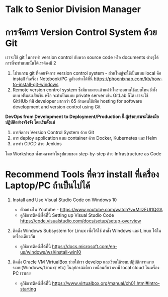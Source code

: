 # Talk to Senior Division Manager

# การจัดการ Version Control System ด้วย Git
เราจะใช้ git ในการทำ  version control กับพวก source code หรือ documents ต่างๆได้
การที่จะทำแบบนั้นได้เราต้องมี 2
1. โปรแกรม git ที่คอยจัดการ version control system - ส่วนใหญ่จะใ้ช้เป็นแบบ local คือ install ที่เครื่อง Notebook/PC 
   ดูตัวอย่างได้ที่นี่ https://phoenixnap.com/kb/how-to-install-git-windows 
2. Remote version control system ซึ้งมีมากมายแล้วแต่ว่าใครจะอยากใช้แบบไหน มีทั้งแบบ ฟรีและเสียเงิน หรือ จะทำเป็นแบบ private server เช่น GitLab ก็ได้
  เราจะใช้ GitHUb ทีมี developer มากกว่า 65 ล้านคนใช้เพือ hosting for software development and version control using Git


**DevOps from Development to Deployment/Production นี้ ผู้เข้าอบรมจะได้ลงมือปฏิบัติอย่างจริงจัง โดยเริ่มตั้งแต่**

1. การจัดการ Version Control System ด้วย Git
2. การ deploy application แบบ container ด้วย Docker, Kubernetes และ Helm
3. การทํา CI/CD ด้วย Jenkins

โดย Workshop ทั้งหมดจะทําในรูปแบบของ step-by-step ด้วย Infrastructure as Code

# Recommend Tools ที่ควร install ที่เครื่อง Laptop/PC ถ้าเป็นไปได้

1. Install and Use Visual Studio Code on Windows 10

   - ตัวอย่างใน Youtube - https://www.youtube.com/watch?v=MlIzFUI1QGA
   - ดูวิธีการติดตั้งได้ที่นี่ Setting up Visual Studio Code  https://code.visualstudio.com/docs/setup/setup-overview

2. ติดตั้ง Windows Subsystem for Linux เพื่อให้ใช้ คำสั่ง Windows และ Linux ได้ในเครื่องเดียวกัน

   - ดูวิธีการติดตั้งได้ที่นี่ https://docs.microsoft.com/en-us/windows/wsl/install-win10

3. ติดตั้ง Oracle VM VirtualBox ช่วยให้เรา develop และเรียกใช้ระบบปฏิบัติการหลายระบบ(Windows/Linux/ etc) ในอุปกรณ์เดียว
   เหมือนกับว่าเรามี local cloud ในเครื่อง PC เราเลย
   
   - ดูวิธีการติดตั้งได้ที่นี่  https://www.virtualbox.org/manual/ch01.html#intro-starting
